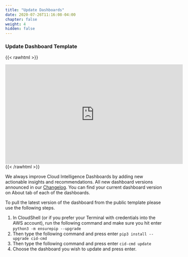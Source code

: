 ```yaml
---
title: "Update Dashboards"
date: 2020-07-26T11:16:08-04:00
chapter: false
weight: 4
hidden: false
---
```

### Update Dashboard Template

{{< rawhtml >}}
<iframe width="560" height="315" src="https://www.youtube-nocookie.com/embed/ub7VWL2GJ84" title="YouTube video player" frameborder="0" allow="accelerometer; autoplay; clipboard-write; encrypted-media; gyroscope; picture-in-picture" allowfullscreen></iframe>
{{< /rawhtml >}}

We always improve Cloud Intelligence Dashboards by adding new actionable insights and recommendations. All new dashboard versions announced in our [Changelog](https://github.com/aws-samples/aws-cudos-framework-deployment/blob/main/changes). You can find your current dashboard version on About tab of each of the dashboards.

To pull the latest version of the dashboard from the public template please use the following steps.

1. In CloudShell (or if you prefer your Terminal with credentials into the AWS account), run the following command and make sure you hit enter ```python3 -m ensurepip --upgrade```
2. Then type the following command and press enter ```pip3 install --upgrade cid-cmd``` 
3. Then type the following command and press enter ```cid-cmd update``` 
4. Choose the dashboard you wish to update and press enter.  

